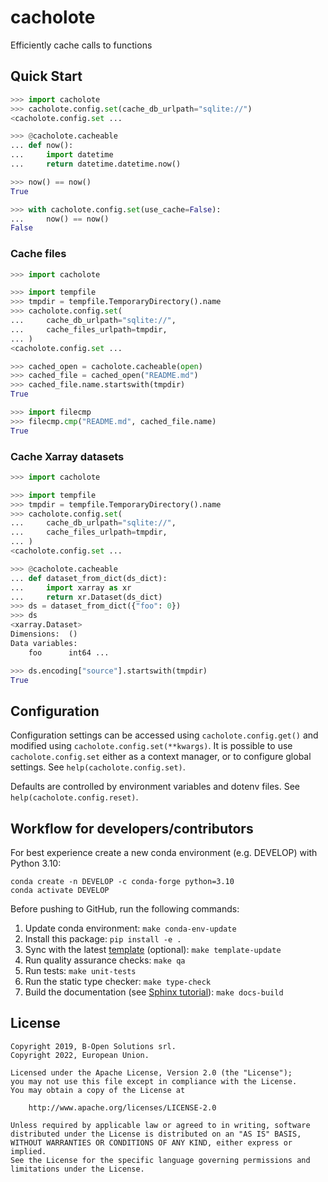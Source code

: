 # cacholote

Efficiently cache calls to functions

## Quick Start

```python
>>> import cacholote
>>> cacholote.config.set(cache_db_urlpath="sqlite://")
<cacholote.config.set ...

>>> @cacholote.cacheable
... def now():
...     import datetime
...     return datetime.datetime.now()

>>> now() == now()
True

>>> with cacholote.config.set(use_cache=False):
...     now() == now()
False

```

### Cache files

```python
>>> import cacholote

>>> import tempfile
>>> tmpdir = tempfile.TemporaryDirectory().name
>>> cacholote.config.set(
...     cache_db_urlpath="sqlite://",
...     cache_files_urlpath=tmpdir,
... )
<cacholote.config.set ...

>>> cached_open = cacholote.cacheable(open)
>>> cached_file = cached_open("README.md")
>>> cached_file.name.startswith(tmpdir)
True

>>> import filecmp
>>> filecmp.cmp("README.md", cached_file.name)
True

```

### Cache Xarray datasets

```python
>>> import cacholote

>>> import tempfile
>>> tmpdir = tempfile.TemporaryDirectory().name
>>> cacholote.config.set(
...     cache_db_urlpath="sqlite://",
...     cache_files_urlpath=tmpdir,
... )
<cacholote.config.set ...

>>> @cacholote.cacheable
... def dataset_from_dict(ds_dict):
...     import xarray as xr
...     return xr.Dataset(ds_dict)
>>> ds = dataset_from_dict({"foo": 0})
>>> ds
<xarray.Dataset>
Dimensions:  ()
Data variables:
    foo      int64 ...

>>> ds.encoding["source"].startswith(tmpdir)
True

```

## Configuration

Configuration settings can be accessed using `cacholote.config.get()` and modified using `cacholote.config.set(**kwargs)`. It is possible to use `cacholote.config.set` either as a context manager, or to configure global settings. See `help(cacholote.config.set)`.

Defaults are controlled by environment variables and dotenv files. See `help(cacholote.config.reset)`.

## Workflow for developers/contributors

For best experience create a new conda environment (e.g. DEVELOP) with Python 3.10:

```
conda create -n DEVELOP -c conda-forge python=3.10
conda activate DEVELOP
```

Before pushing to GitHub, run the following commands:

1. Update conda environment: `make conda-env-update`
1. Install this package: `pip install -e .`
1. Sync with the latest [template](https://github.com/ecmwf-projects/cookiecutter-conda-package) (optional): `make template-update`
1. Run quality assurance checks: `make qa`
1. Run tests: `make unit-tests`
1. Run the static type checker: `make type-check`
1. Build the documentation (see [Sphinx tutorial](https://www.sphinx-doc.org/en/master/tutorial/)): `make docs-build`

## License

```
Copyright 2019, B-Open Solutions srl.
Copyright 2022, European Union.

Licensed under the Apache License, Version 2.0 (the "License");
you may not use this file except in compliance with the License.
You may obtain a copy of the License at

    http://www.apache.org/licenses/LICENSE-2.0

Unless required by applicable law or agreed to in writing, software
distributed under the License is distributed on an "AS IS" BASIS,
WITHOUT WARRANTIES OR CONDITIONS OF ANY KIND, either express or implied.
See the License for the specific language governing permissions and
limitations under the License.
```
